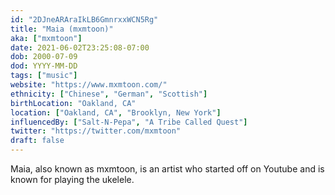 ```yaml
---
id: "2DJneARAraIkLB6GmnrxxWCN5Rg"
title: "Maia (mxmtoon)"
aka: ["mxmtoon"]
date: 2021-06-02T23:25:08-07:00
dob: 2000-07-09
dod: YYYY-MM-DD
tags: ["music"]
website: "https://www.mxmtoon.com/"
ethnicity: ["Chinese", "German", "Scottish"]
birthLocation: "Oakland, CA"
location: ["Oakland, CA", "Brooklyn, New York"]
influencedBy: ["Salt-N-Pepa", "A Tribe Called Quest"]
twitter: "https://twitter.com/mxmtoon"
draft: false
---
```


Maia, also known as mxmtoon, is an artist who started off on Youtube and is
known for playing the ukelele.
